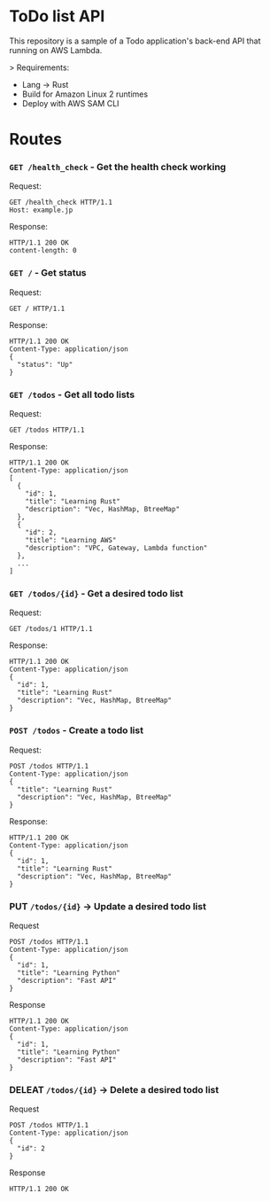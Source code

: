 # ToDo list API
This repository is a sample of a Todo application's back-end API that running on AWS Lambda.


\> Requirements:
- Lang -> Rust
- Build for Amazon Linux 2 runtimes
- Deploy with AWS SAM CLI


# Routes

### `GET /health_check` - Get the health check working

Request:

```
GET /health_check HTTP/1.1
Host: example.jp
```

Response:

```
HTTP/1.1 200 OK
content-length: 0
```

### `GET /` - Get status

Request:

```
GET / HTTP/1.1
```

Response:

```
HTTP/1.1 200 OK
Content-Type: application/json
{
  "status": "Up"
}
```

### `GET /todos` - Get all todo lists

Request:

```
GET /todos HTTP/1.1
```

Response:

```
HTTP/1.1 200 OK
Content-Type: application/json
[
  {
    "id": 1,
    "title": "Learning Rust"
    "description": "Vec, HashMap, BtreeMap"
  },
  {
    "id": 2,
    "title": "Learning AWS"
    "description": "VPC, Gateway, Lambda function"
  },
  ...
]
```

### `GET /todos/{id}` - Get a desired todo list

Request:

```
GET /todos/1 HTTP/1.1
```

Response:

```
HTTP/1.1 200 OK
Content-Type: application/json
{
  "id": 1,
  "title": "Learning Rust"
  "description": "Vec, HashMap, BtreeMap"
}
```

### `POST /todos` - Create a todo list

Request:

```
POST /todos HTTP/1.1
Content-Type: application/json
{
  "title": "Learning Rust"
  "description": "Vec, HashMap, BtreeMap"
}
```

Response:

```
HTTP/1.1 200 OK
Content-Type: application/json
{
  "id": 1,
  "title": "Learning Rust"
  "description": "Vec, HashMap, BtreeMap"
}
```

### PUT `/todos/{id}` -> Update a desired todo list

Request

```
POST /todos HTTP/1.1
Content-Type: application/json
{
  "id": 1,
  "title": "Learning Python"
  "description": "Fast API"
}
```

Response

```
HTTP/1.1 200 OK
Content-Type: application/json
{
  "id": 1,
  "title": "Learning Python"
  "description": "Fast API"
}
```

### DELEAT `/todos/{id}` -> Delete a desired todo list

Request

```
POST /todos HTTP/1.1
Content-Type: application/json
{
  "id": 2
}
```

Response

```
HTTP/1.1 200 OK
```

